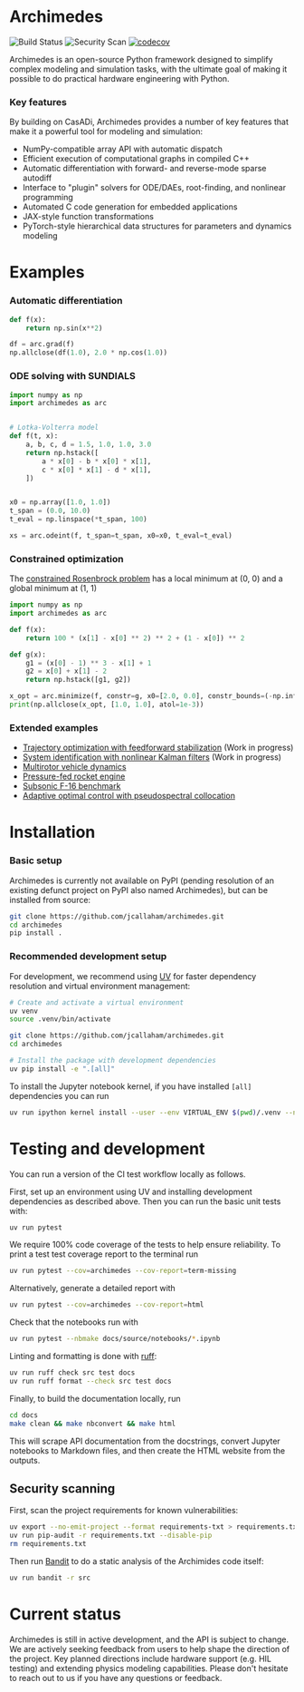 # Archimedes

![Build Status](https://github.com/jcallaham/archimedes/actions/workflows/ci.yaml/badge.svg)
![Security Scan](https://github.com/jcallaham/archimedes/actions/workflows/security.yaml/badge.svg)
[![codecov](https://codecov.io/gh/jcallaham/archimedes/graph/badge.svg?token=37QNTHS42R)](https://codecov.io/gh/jcallaham/archimedes)

Archimedes is an open-source Python framework designed to simplify complex modeling and simulation tasks, with the ultimate goal of making it possible to do practical hardware engineering with Python.

### Key features

By building on CasADi, Archimedes provides a number of key features that make it a powerful tool for modeling and simulation:

* NumPy-compatible array API with automatic dispatch
* Efficient execution of computational graphs in compiled C++
* Automatic differentiation with forward- and reverse-mode sparse autodiff
* Interface to "plugin" solvers for ODE/DAEs, root-finding, and nonlinear programming
* Automated C code generation for embedded applications
* JAX-style function transformations
* PyTorch-style hierarchical data structures for parameters and dynamics modeling


# Examples

### Automatic differentiation

```python
def f(x):
    return np.sin(x**2)

df = arc.grad(f)
np.allclose(df(1.0), 2.0 * np.cos(1.0))
```

### ODE solving with SUNDIALS

```python
import numpy as np
import archimedes as arc


# Lotka-Volterra model
def f(t, x):
    a, b, c, d = 1.5, 1.0, 1.0, 3.0
    return np.hstack([
        a * x[0] - b * x[0] * x[1],
        c * x[0] * x[1] - d * x[1],
    ])


x0 = np.array([1.0, 1.0])
t_span = (0.0, 10.0)
t_eval = np.linspace(*t_span, 100)

xs = arc.odeint(f, t_span=t_span, x0=x0, t_eval=t_eval)
```

### Constrained optimization

The [constrained Rosenbrock problem](https://en.wikipedia.org/wiki/Test_functions_for_optimization) has a local minimum at (0, 0) and a global minimum at (1, 1)

```python
import numpy as np
import archimedes as arc

def f(x):
    return 100 * (x[1] - x[0] ** 2) ** 2 + (1 - x[0]) ** 2

def g(x):
    g1 = (x[0] - 1) ** 3 - x[1] + 1
    g2 = x[0] + x[1] - 2
    return np.hstack([g1, g2])

x_opt = arc.minimize(f, constr=g, x0=[2.0, 0.0], constr_bounds=(-np.inf, 0))
print(np.allclose(x_opt, [1.0, 1.0], atol=1e-3))
```

### Extended examples

- [Trajectory optimization with feedforward stabilization](examples/cartpole/finite-horizon.ipynb) (Work in progress)
- [System identification with nonlinear Kalman filters](examples/cartpole/sysid.ipynb) (Work in progress)
- [Multirotor vehicle dynamics](examples/multirotor/quadrotor.ipynb)
- [Pressure-fed rocket engine](examples/draco/draco-model.ipynb)
- [Subsonic F-16 benchmark](examples/f16/f16_plant.py)
- [Adaptive optimal control with pseudospectral collocation](examples/coco/)


# Installation

### Basic setup

Archimedes is currently not available on PyPI (pending resolution of an existing defunct project on PyPI also named Archimedes), but can be installed from source:

```bash
git clone https://github.com/jcallaham/archimedes.git
cd archimedes
pip install .
```

### Recommended development setup

For development, we recommend using [UV](https://docs.astral.sh/uv/) for faster dependency resolution and virtual environment management:

```bash
# Create and activate a virtual environment 
uv venv
source .venv/bin/activate

git clone https://github.com/jcallaham/archimedes.git
cd archimedes

# Install the package with development dependencies
uv pip install -e ".[all]"
```

To install the Jupyter notebook kernel, if you have installed `[all]` dependencies you can run

```bash
uv run ipython kernel install --user --env VIRTUAL_ENV $(pwd)/.venv --name=archimedes
```

<!-- 

# Target demos

### Minimal

- [x] Accelerated ODE solves and optimization vs SciPy
- [x] C code generation for Arduino (IIR filter design in SciPy)
- [ ] Simulink-style block diagram?

### Basic

- [ ] Hybrid dynamics modeling (collisions)
- [ ] Modelica-style physical modeling (mass-spring-damper or RC circuit)
- [ ] Optimal control via direct collocation (CartPole swing-up)

### Advanced

- [ ] Indirect (Pontryagin) optimal control (orbit transfer)
- [x] Optimal control via pseudospectral collocation
- [x] Neural network training
- [ ] Embedded MPC/LQG deployment
- [ ] Rigid body mechanics and multibody systems (Featherstone algorithms?)
- [ ] UQ with polynomial chaos
- [ ] Parameter estimation
- [ ] 1D FEA models (structural, thermal, fluid, beam equations)
- [ ] Model reduction

### Future

- [ ] PDE systems with UFL + DOLFINx
- [ ] Reinforcement learning
- [ ] Requirements tracking

### Applications

- [ ] Rocket engine
- [ ] Battery model
- [ ] Quadrotor (multifidelity aero models)
- [ ] Walking robot (MuJoCo "humanoid")
- [ ] Manipulator robot (iiwa?)

-->


# Testing and development

You can run a version of the CI test workflow locally as follows.

First, set up an environment using UV and installing development dependencies as described above.
Then you can run the basic unit tests with:

```bash
uv run pytest
```

We require 100% code coverage of the tests to help ensure reliability.  To print a test test coverage report to the terminal run

```bash
uv run pytest --cov=archimedes --cov-report=term-missing
```

Alternatively, generate a detailed report with

```bash
uv run pytest --cov=archimedes --cov-report=html
```

Check that the notebooks run with

```bash
uv run pytest --nbmake docs/source/notebooks/*.ipynb
```

Linting and formatting is done with [ruff](https://docs.astral.sh/ruff/):

```bash
uv run ruff check src test docs
uv run ruff format --check src test docs
```

Finally, to build the documentation locally, run

```bash
cd docs
make clean && make nbconvert && make html
```

This will scrape API documentation from the docstrings, convert Jupyter notebooks to Markdown files, and then create the HTML website from the outputs.

## Security scanning

First, scan the project requirements for known vulnerabilities:

```bash
uv export --no-emit-project --format requirements-txt > requirements.txt
uv run pip-audit -r requirements.txt --disable-pip
rm requirements.txt
```

Then run [Bandit](https://bandit.readthedocs.io/) to do a static analysis of the Archimides code itself:

```bash
uv run bandit -r src
```


# Current status

Archimedes is still in active development, and the API is subject to change.  We are actively seeking feedback from users to help shape the direction of the project.  Key planned directions include hardware support (e.g. HIL testing) and extending physics modeling capabilities.  Please don't hesitate to reach out to us if you have any questions or feedback.

